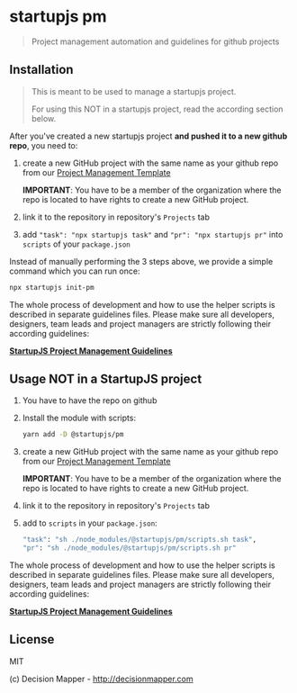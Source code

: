 # startupjs pm

> Project management automation and guidelines for github projects

## Installation

> This is meant to be used to manage a startupjs project.
> 
> For using this NOT in a startupjs project, read the according section below.

After you've created a new startupjs project **and pushed it to a new github repo**,
you need to:

1. create a new GitHub project with the same name as your github repo from
our [Project Management Template](https://github.com/orgs/startupjs/projects/2)

    **IMPORTANT**: You have to be a member of the organization where the repo is located
to have rights to create a new GitHub project.

1. link it to the repository in repository's `Projects` tab
1. add `"task": "npx startupjs task"` and `"pr": "npx startupjs pr"` into `scripts` of your `package.json`

Instead of manually performing the 3 steps above, we provide a simple command which
you can run once:

```sh
npx startupjs init-pm
```

The whole process of development and how to use the helper scripts is described
in separate guidelines files.
Please make sure all developers, designers, team leads and project managers are strictly
following their according guidelines:

[**StartupJS Project Management Guidelines**](./guidelines.md)

## Usage NOT in a StartupJS project

1. You have to have the repo on github
1. Install the module with scripts:

    ```sh
    yarn add -D @startupjs/pm
    ```

1. create a new GitHub project with the same name as your github repo from
our [Project Management Template](https://github.com/orgs/startupjs/projects/2)

    **IMPORTANT**: You have to be a member of the organization where the repo is located
to have rights to create a new GitHub project.

1. link it to the repository in repository's `Projects` tab
1. add to `scripts` in your `package.json`:

    ```sh
    "task": "sh ./node_modules/@startupjs/pm/scripts.sh task",
    "pr": "sh ./node_modules/@startupjs/pm/scripts.sh pr"
    ```

The whole process of development and how to use the helper scripts is described
in separate guidelines files.
Please make sure all developers, designers, team leads and project managers are strictly
following their according guidelines:

[**StartupJS Project Management Guidelines**](./guidelines.md)

## License

MIT

(c) Decision Mapper - http://decisionmapper.com
